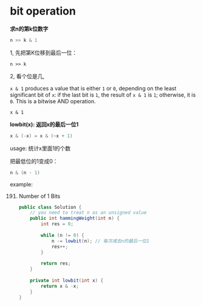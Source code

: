 # bit operation

**求n的第k位数字**

```c++
n >> k & 1 
```

1, 先把第K位移到最后一位：

```
n >> k
```

2, 看个位是几, 

`x & 1` produces a value that is either `1` or `0`, depending on the least significant bit of `x`: if the last bit is `1`, the result of `x & 1` is `1`; otherwise, it is `0`. This is a bitwise AND operation.

```
x & 1
```



**lowbit(x):  返回x的最后一位1**

```c++
x & (-x) = x & (~x + 1)
```

usage: 统计x里面1的个数



把最低位的1变成0：

```c++
n & (n - 1)
```



example: 

191. Number of 1 Bits

     ```java
     public class Solution {
         // you need to treat n as an unsigned value
         public int hammingWeight(int n) {
             int res = 0;
             
             while (n != 0) {
                 n -= lowbit(n); // 每次减去n的最后一位1
                 res++;
             }
             
             return res;
         }
         
         private int lowbit(int x) {
             return x & -x;
         }
     }
     ```

     

